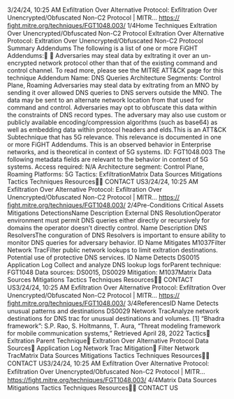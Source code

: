 3/24/24, 10:25 AM Exﬁltration Over Alternative Protocol: Exﬁltration Over Unencrypted/Obfuscated Non-C2 Protocol | MITR…
https://ﬁght.mitre.org/techniques/FGT1048.003/ 1/4Home Techniques Ex ltration Over Unencrypted/Obfuscated Non-C2 Protocol
Ex ltration Over Alternative
Protocol: Ex ltration Over
Unencrypted/Obfuscated Non-C2
Protocol
Summary
Addendums
The following is a list of one or more FiGHT Addendums:󰅂 󰅂
Adversaries may steal data by ex ltrating it over an un-
encrypted network protocol other than that of the existing
command and control channel. To read more, please see the
MITRE ATT&CK page for this technique
Addendum Name: DNS Queries
Architecture Segments: Control Plane, Roaming
Adversaries may steal data by ex ltrating from an MNO by
sending it over allowed DNS queries to DNS servers outside
the MNO. The data may be sent to an alternate network
location from that used for command and control.
Adversaries may opt to obfuscate this data within the
constraints of DNS record types. The adversary may also use
custom or publicly available encoding/compression
algorithms (such as base64) as well as embedding data
within protocol headers and  elds.This is an ATT&CK
Subtechnique that has 5G
relevance. This relevance is
documented in one or more
FiGHT Addendums.
This is an observed behavior
in Enterprise networks, and is
theoretical in context of 5G
systems.
ID: FGT1048.003
The following metadata
fields are relevant to the
behavior in context of 5G
systems.
Access required: N/A
Architecture segment:
Control Plane, Roaming
Platforms: 5G
Tactics: ExfiltrationMatrix Data Sources Mitigations Tactics Techniques Resources󰍝󰇙
CONTACT US3/24/24, 10:25 AM Exﬁltration Over Alternative Protocol: Exﬁltration Over Unencrypted/Obfuscated Non-C2 Protocol | MITR…
https://ﬁght.mitre.org/techniques/FGT1048.003/ 2/4Pre-Conditions
Critical Assets
Mitigations
DetectionsName Description
External DNS ResolutionOperator environment
must permit DNS
queries either directly or
recursively for domains
the operator doesn’t
directly control.
Name Description
DNS ResolversThe con guration of
DNS Resolvers is
important to ensure
ability to monitor DNS
queries for adversary
behavior.
ID Name Mitigates
M1037Filter Network
Tra cFilter public network
lookups to limit
ex ltration destinations.
Potential use of
protective DNS services.
ID Name Detects
DS0015 Application Log Collect and analyze
DNS lookup logs forParent technique: FGT1048
Data sources: DS0015,
DS0029
Mitigation: M1037Matrix Data Sources Mitigations Tactics Techniques Resources󰍝󰇙
CONTACT US3/24/24, 10:25 AM Exﬁltration Over Alternative Protocol: Exﬁltration Over Unencrypted/Obfuscated Non-C2 Protocol | MITR…
https://ﬁght.mitre.org/techniques/FGT1048.003/ 3/4ReferencesID Name Detects
unusual patterns and
destinations
DS0029 Network Tra cAnalyze network
destinations for DNS
tra c for unusual
destinations and
volumes.
[1] “Bhadra framework”: S.P. Rao, S. Holtmanns, T. Aura,
“Threat modeling framework for mobile communication
systems,” Retrieved April 28, 2022
Tactics󰅀
Ex ltration
Parent Technique󰅀
Ex ltration Over Alternative Protocol
Data Sources󰅀
Application Log
Network Tra c
Mitigation󰅀
Filter Network Tra cMatrix Data Sources Mitigations Tactics Techniques Resources󰍝󰇙
CONTACT US3/24/24, 10:25 AM Exﬁltration Over Alternative Protocol: Exﬁltration Over Unencrypted/Obfuscated Non-C2 Protocol | MITR…
https://ﬁght.mitre.org/techniques/FGT1048.003/ 4/4Matrix Data Sources Mitigations Tactics Techniques Resources󰍝󰇙
CONTACT US